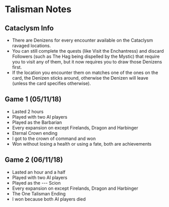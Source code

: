 # Talisman Notes

## Cataclysm Info
- There are Denizens for every encounter available on the Cataclysm ravaged locations.
- You can still complete the quests (like Visit the Enchantress) and discard Followers (such as The Hag being dispelled by the Mystic) that require you to visit any of them, but it now requires you to draw those Denizens first.
- If the location you encounter them on matches one of the ones on the card, the Denizen sticks around, otherwise the Denizen will leave (unless the card specifies otherwise).

## Game 1 (05/11/18)
- Lasted 2 hours
- Played with two AI players
- Played as the Barbarian
- Every expansion on except Firelands, Dragon and Harbinger
- Eternal Crown ending
- I got to the crown of command and won
- Won without losing a health or using a fate, both are achievements

## Game 2 (06/11/18)
- Lasted an hour and a half
- Played with two AI players
- Played as the --- Scion
- Every expansion on except Firelands, Dragon and Harbinger
- The One Talisman Ending
- I won because both AI players died
